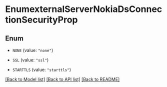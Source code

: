 # EnumexternalServerNokiaDsConnectionSecurityProp

## Enum


* `NONE` (value: `"none"`)

* `SSL` (value: `"ssl"`)

* `STARTTLS` (value: `"starttls"`)


[[Back to Model list]](../README.md#documentation-for-models) [[Back to API list]](../README.md#documentation-for-api-endpoints) [[Back to README]](../README.md)


